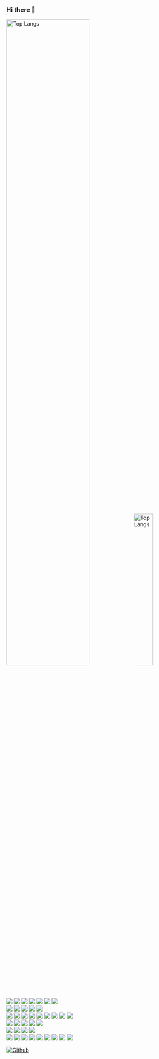 ### Hi there 👋

<!--
**ganechi/ganechi** is a ✨ _special_ ✨ repository because its `README.md` (this file) appears on your GitHub profile.

Here are some ideas to get you started:

- 🔭 I’m currently working on ...
- 🌱 I’m currently learning ...
- 👯 I’m looking to collaborate on ...
- 🤔 I’m looking for help with ...
- 💬 Ask me about ...
- 📫 How to reach me: ...
- 😄 Pronouns: ...
- ⚡ Fun fact: ...
-->

<div>
<img alt="Top Langs" width="66%" src="http://github-profile-summary-cards.vercel.app/api/cards/profile-details?username=ganechi&theme=github"/>
<img alt="Top Langs" width="32%" src="http://github-profile-summary-cards.vercel.app/api/cards/repos-per-language?username=ganechi&theme=github&exclude=Java"/>
</div>

<!-- 技術スタック -->
<div>
<img src="https://img.shields.io/badge/-Next.js-333.svg?logo=nextdotjs&style=flat">
<img src="https://img.shields.io/badge/-React-333.svg?logo=react&style=flat">
<img src="https://img.shields.io/badge/-MUI-333.svg?logo=mui&style=flat">
<img src="https://img.shields.io/badge/-Typescript-333.svg?logo=typescript&style=flat">
<img src="https://img.shields.io/badge/-Javascript-333.svg?logo=javascript&style=flat">
<img src="https://img.shields.io/badge/-HTML5-333.svg?logo=html5&style=flat">
<img src="https://img.shields.io/badge/-CSS3-333.svg?logo=css3&style=flat">
</div>
<div>
<img src="https://img.shields.io/badge/-FastAPI-333.svg?logo=fastapi&style=flat">
<img src="https://img.shields.io/badge/-Django-333.svg?logo=django&style=flat">
<img src="https://img.shields.io/badge/-Python-333.svg?logo=python&style=flat">
<img src="https://img.shields.io/badge/-Java-333.svg?logo=java&style=flat">
<img src="https://img.shields.io/badge/-PostgreSQL-333.svg?logo=postgresql&style=flat">
</div>
<div>
<img src="https://img.shields.io/badge/-AWS-333.svg?logo=amazonaws&style=flat">
<img src="https://img.shields.io/badge/-Amplify-333.svg?logo=awsamplify&style=flat">
<img src="https://img.shields.io/badge/-EC2-333.svg?logo=amazonec2&style=flat">
<img src="https://img.shields.io/badge/-ECS-333.svg?logo=amazonecs&style=flat">
<img src="https://img.shields.io/badge/-GCP-333.svg?logo=googlecloud&style=flat">
<img src="https://img.shields.io/badge/-Firebase-333.svg?logo=firebase&style=flat">
<img src="https://img.shields.io/badge/-Docker-333.svg?logo=docker&style=flat">
<img src="https://img.shields.io/badge/-Linux-333.svg?logo=linux&style=flat">
<img src="https://img.shields.io/badge/-Ansible-333.svg?logo=ansible&style=flat">
</div>
<div>
<img src="https://img.shields.io/badge/-Elastic Stack-333.svg?logo=elasticstack&style=flat">
<img src="https://img.shields.io/badge/-Elasticsearch-333.svg?logo=elasticsearch&style=flat">
<img src="https://img.shields.io/badge/-Logstash-333.svg?logo=logstash&style=flat">
<img src="https://img.shields.io/badge/-Kibana-333.svg?logo=kibana&style=flat">
<img src="https://img.shields.io/badge/-Beats-333.svg?logo=beats&style=flat">
</div>
<div>
<img src="https://img.shields.io/badge/-GAS-333.svg?logo=googleappsscript&style=flat">
<img src="https://img.shields.io/badge/-GitHubActions-333.svg?logo=githubactions&style=flat">
<img src="https://img.shields.io/badge/-Pytest-333.svg?logo=pytest&style=flat">
<img src="https://img.shields.io/badge/-Selenium-333.svg?logo=selenium&style=flat">
</div>
<div>
<img src="https://img.shields.io/badge/-OpenAI-333.svg?logo=openai&style=flat">
<img src="https://img.shields.io/badge/-VSCode-333.svg?logo=visualstudiocode&style=flat">
<img src="https://img.shields.io/badge/-Github-333.svg?logo=github&style=flat">
<img src="https://img.shields.io/badge/-Gitlab-333.svg?logo=gitlab&style=flat">
<img src="https://img.shields.io/badge/-Slack-333.svg?logo=slack&style=flat">
<img src="https://img.shields.io/badge/-LINE-333.svg?logo=line&style=flat">
<img src="https://img.shields.io/badge/-GoogleDrive-333.svg?logo=googledrive&style=flat">
<img src="https://img.shields.io/badge/-Markdown-333.svg?logo=markdown&style=flat">
<img src="https://img.shields.io/badge/-Mermaid-333.svg?logo=mermaid&style=flat">
</div>

[![Github](https://img.shields.io/badge/--FFFFFF?style=social&logo=github&label=Follow%20ganechi)](https://github.com/ganechi)
